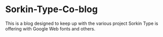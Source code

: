Sorkin-Type-Co-blog
===================

This is a blog designed to keep up with the various project Sorkin Type is offering with Google Web fonts and others.